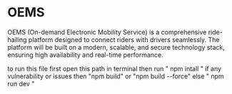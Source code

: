 # OEMS
OEMS (On-demand Electronic Mobility Service) is a comprehensive ride-hailing platform designed to connect riders with drivers seamlessly. The platform will be built on a modern, scalable, and secure technology stack, ensuring high availability and real-time performance.

to run this file first open this path in terminal then run 
" npm intall "
if any vulnerability or issues then "npm build" or "npm build --force"
else " npm run dev " 
